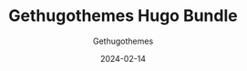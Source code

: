 ---
title: Gethugothemes Hugo Bundle
image: "/bundles/gethugothemes-hugo-bundle.png"
author: Gethugothemes
author_link: "https://gethugothemes.com/"
description: ""
date: 2024-02-14
price: $179
regular_price: $499
purchase_link: "https://gethugothemes.com/bundle"
features:
- "60+ Themes"
- "Premium Support"
- "Unlimited Projects"
- "Upcoming Themes"
---